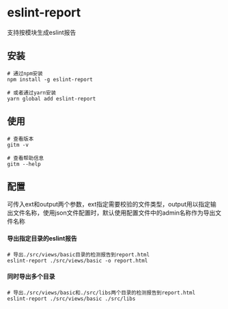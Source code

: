 # eslint-report
支持按模块生成eslint报告

## 安装
```
# 通过npm安装
npm install -g eslint-report

# 或者通过yarn安装
yarn global add eslint-report
```

## 使用
```
# 查看版本
gitm -v

# 查看帮助信息
gitm --help
```

## 配置
可传入ext和output两个参数，ext指定需要校验的文件类型，output用以指定输出文件名称，使用json文件配置时，默认使用配置文件中的admin名称作为导出文件名称

#### 导出指定目录的eslint报告
```
# 导出./src/views/basic目录的检测报告到report.html
eslint-report ./src/views/basic -o report.html
```


#### 同时导出多个目录
```
# 导出./src/views/basic和./src/libs两个目录的检测报告到report.html
eslint-report ./src/views/basic ./src/libs
```
